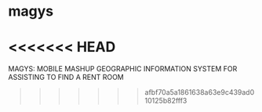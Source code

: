# magys
<<<<<<< HEAD
=======
MAGYS: MOBILE MASHUP GEOGRAPHIC INFORMATION SYSTEM FOR ASSISTING TO FIND A RENT ROOM
>>>>>>> afbf70a5a1861638a63e9c439ad010125b82fff3
